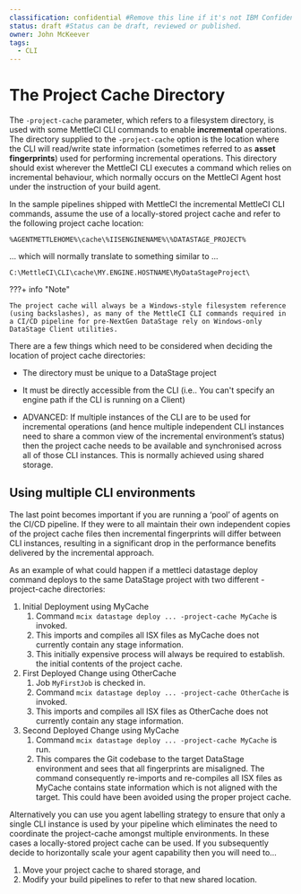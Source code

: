 ```yaml
---
classification: confidential #Remove this line if it's not IBM Confidential.
status: draft #Status can be draft, reviewed or published. 
owner: John McKeever
tags:
  - CLI
---
```

# The Project Cache Directory

The `-project-cache` parameter, which refers to a filesystem directory, is used with some MettleCI CLI commands to enable **incremental** operations. The directory supplied to the `-project-cache` option is the location where the CLI will read/write state information (sometimes referred to as **asset fingerprints**) used for performing incremental operations.  This directory should exist wherever the MettleCI CLI executes a command which relies on incremental behaviour, which normally occurs on the MettleCI Agent host under the instruction of your build agent.

In the sample pipelines shipped with MettleCI the incremental MettleCI CLI commands, assume the use of a locally-stored project cache and refer to the following project cache location:

```
%AGENTMETTLEHOME%\cache\%IISENGINENAME%\%DATASTAGE_PROJECT%
```

... which will normally translate to something similar to ...

```
C:\MettleCI\CLI\cache\MY.ENGINE.HOSTNAME\MyDataStageProject\
```

???+ info "Note"

    The project cache will always be a Windows-style filesystem reference (using backslashes), as many of the MettleCI CLI commands required in a CI/CD pipeline for pre-NextGen DataStage rely on Windows-only DataStage Client utilities.

There are a few things which need to be considered when deciding the location of project cache directories:

* The directory must be unique to a DataStage project

* It must be directly accessible from the CLI (i.e.. You can't specify an engine path if the CLI is running on a Client)

* ADVANCED: If multiple instances of the CLI are to be used for incremental operations (and hence multiple independent CLI instances need to share a common view of the incremental environment’s status) then the project cache needs to be available and synchronised across all of those CLI instances.  This is normally achieved using shared storage.

## Using multiple CLI environments

The last point becomes important if you are running a ‘pool’ of agents on the CI/CD pipeline.  If they were to all maintain their own independent copies of the project cache files then incremental fingerprints will differ between CLI instances, resulting in a significant drop in the performance benefits delivered by the incremental approach.

As an example of what could happen if a mettleci datastage deploy  command deploys to the same DataStage project with two different -project-cache directories:

1. Initial Deployment using MyCache
    1. Command `mcix datastage deploy ... -project-cache MyCache` is invoked.
    1. This imports and compiles all ISX files as MyCache does not currently contain any stage information.
    1. This initially expensive process will always be required to establish. the initial contents of the project cache.
1. First Deployed Change using OtherCache
    1. Job `MyFirstJob` is checked in.
    1. Command `mcix datastage deploy ... -project-cache OtherCache` is invoked.
    1. This imports and compiles all ISX files as OtherCache does not currently contain any stage information.
1. Second Deployed Change using MyCache
    1. Command `mcix datastage deploy ... -project-cache MyCache` is run.
    1. This compares the Git codebase to the target DataStage environment and sees that all fingerprints are misaligned.  The command consequently re-imports and re-compiles all ISX files as MyCache contains state information which is not aligned with the target.  This could have been avoided using the proper project cache.

Alternatively you can use you agent labelling strategy to ensure that only a single CLI instance is used by your pipeline which eliminates the need to coordinate the project-cache amongst multiple environments.  In these cases a locally-stored project cache can be used.  If you subsequently decide to horizontally scale your agent capability then you will need to…

1. Move your project cache to shared storage, and 
1. Modify your build pipelines to refer to that new shared location.

